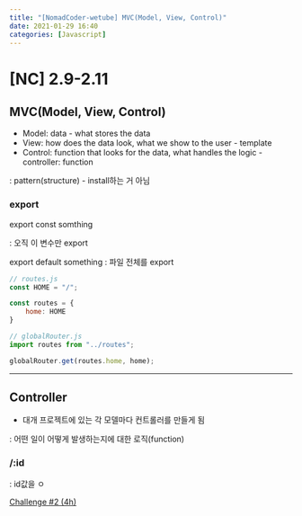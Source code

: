 ```yaml
---
title: "[NomadCoder-wetube] MVC(Model, View, Control)"
date: 2021-01-29 16:40
categories: [Javascript]
---
```


# [NC] 2.9-2.11

## MVC(Model, View, Control)

- Model: data - what stores the data
- View: how does the data look, what we show to the user - template
- Control: function that looks for the data, what handles the logic - controller: function

: pattern(structure) - install하는 거 아님

### export

export const somthing

: 오직 이 변수만 export

export default something
: 파일 전체를 export

```jsx
// routes.js
const HOME = "/";

const routes = {
    home: HOME
}
```

```jsx
// globalRouter.js
import routes from "../routes";

globalRouter.get(routes.home, home);
```

---

## Controller

* 대개 프로젝트에 있는 각 모델마다 컨트롤러를 만들게 됨

: 어떤 일이 어떻게 발생하는지에 대한 로직(function)

### /:id

: id값을 ㅇ

[Challenge #2 (4h)](https://www.notion.so/Challenge-2-4h-adf19d2f073f4b8db8e983d0f82f742b)